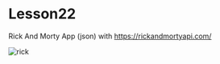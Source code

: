 # Lesson22

Rick And Morty App (json) with https://rickandmortyapi.com/

![rick](https://user-images.githubusercontent.com/30910230/59013817-b1484280-8843-11e9-9da0-2440b7e395e4.gif)

